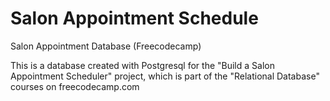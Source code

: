 # Salon Appointment Schedule

Salon Appointment Database (Freecodecamp)

This is a database created with Postgresql for the "Build a Salon Appointment Scheduler" project, which is part of the "Relational Database" courses on freecodecamp.com